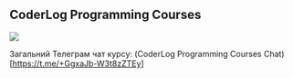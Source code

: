 ## CoderLog Programming Courses 

<img src="https://komarev.com/ghpvc/?username=coderlog-programming-courses&style=flat">


Загальний Телеграм чат курсу: (CoderLog Programming Courses Chat)[https://t.me/+GgxaJb-W3t8zZTEy]
